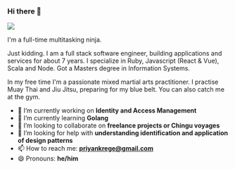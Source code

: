 ### Hi there 👋

![](https://komarev.com/ghpvc/?username=exeDog)

I'm a full-time multitasking ninja. 

Just kidding. I am a full stack software engineer, building applications and services for about 7 years. I specialize in Ruby, Javascript (React & Vue), Scala and Node. Got a Masters degree in Information Systems.

In my free time I'm a passionate mixed martial arts practitioner. I practise Muay Thai and Jiu Jitsu, preparing for my blue belt. You can also catch me at the gym.

- 🔭 I’m currently working on <b>Identity and Access Management</b>
- 🌱 I’m currently learning <b>Golang</b>
- 👯 I’m looking to collaborate on <b>freelance projects or Chingu voyages</b>
- 🤔 I’m looking for help with <b>understanding identification and application of design patterns</b>
- 📫 How to reach me: <b>priyankrege@gmail.com</b>
- 😄 Pronouns: <b>he/him</b>
